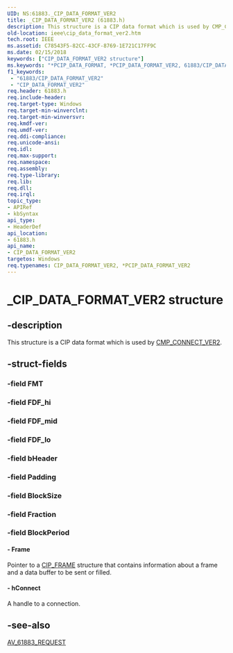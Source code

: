 ```yaml
---
UID: NS:61883._CIP_DATA_FORMAT_VER2
title: _CIP_DATA_FORMAT_VER2 (61883.h)
description: This structure is a CIP data format which is used by CMP_CONNECT_VER2.
old-location: ieee\cip_data_format_ver2.htm
tech.root: IEEE
ms.assetid: C78543F5-82CC-43CF-8769-1E721C17FF9C
ms.date: 02/15/2018
keywords: ["CIP_DATA_FORMAT_VER2 structure"]
ms.keywords: "*PCIP_DATA_FORMAT, *PCIP_DATA_FORMAT_VER2, 61883/CIP_DATA_FORMAT_VER2, 61883/PCIP_DATA_FORMAT_VER2, CIP_DATA_FORMAT, CIP_DATA_FORMAT_VER2, CIP_DATA_FORMAT_VER2 structure [Buses], IEEE.cip_data_format_ver2, PCIP_DATA_FORMAT_VER2, PCIP_DATA_FORMAT_VER2 structure pointer [Buses], _CIP_DATA_FORMAT_VER2"
f1_keywords:
 - "61883/CIP_DATA_FORMAT_VER2"
 - "CIP_DATA_FORMAT_VER2"
req.header: 61883.h
req.include-header: 
req.target-type: Windows
req.target-min-winverclnt: 
req.target-min-winversvr: 
req.kmdf-ver: 
req.umdf-ver: 
req.ddi-compliance: 
req.unicode-ansi: 
req.idl: 
req.max-support: 
req.namespace: 
req.assembly: 
req.type-library: 
req.lib: 
req.dll: 
req.irql: 
topic_type:
- APIRef
- kbSyntax
api_type:
- HeaderDef
api_location:
- 61883.h
api_name:
- CIP_DATA_FORMAT_VER2
targetos: Windows
req.typenames: CIP_DATA_FORMAT_VER2, *PCIP_DATA_FORMAT_VER2
---
```


# _CIP_DATA_FORMAT_VER2 structure


## -description


This structure is a CIP data format which is used by <a href="https://docs.microsoft.com/windows-hardware/drivers/ddi/61883/ns-61883-_cmp_connect_ver2">CMP_CONNECT_VER2</a>.


## -struct-fields




### -field FMT

 


### -field FDF_hi

 


### -field FDF_mid

 


### -field FDF_lo

 


### -field bHeader

 


### -field Padding

 


### -field BlockSize

 


### -field Fraction

 


### -field BlockPeriod

 




#### - Frame

Pointer to a <a href="https://docs.microsoft.com/windows-hardware/drivers/ddi/61883/ns-61883-_cip_frame">CIP_FRAME</a> structure that contains information about a frame and a data buffer to be sent or filled.


#### - hConnect

A handle to a connection.


## -see-also




<a href="https://docs.microsoft.com/windows-hardware/drivers/ddi/61883/ns-61883-_av_61883_request">AV_61883_REQUEST</a>
 

 

